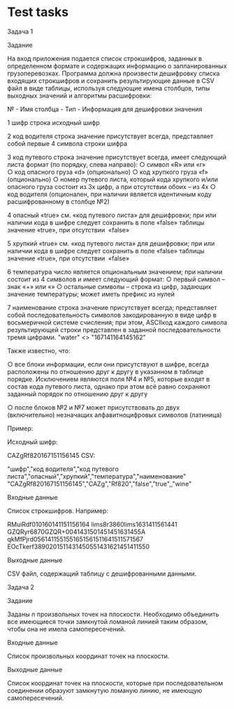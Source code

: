 # Test tasks

Задача 1

Задание

На вход приложения подается список строкшифров,
заданных в определенном формате
и содержащих информацию о запланированных грузоперевозках. Программа должна
произвести дешифровку списка входящих строкшифров
и сохранить результирующие
данные в CSV файл в виде таблицы, используя следующие имена столбцов, типы
выходных значений и алгоритмы расшифровки:

№	 - Имя столбца -	Тип -	Информация для дешифровки значения

1	шифр	строка	исходный шифр  

2	код водителя	строка	значение  присутствует  всегда,  представляет  собой
			первые 4 символа строки шифра

3	код   путевого	строка	значение  присутствует  всегда,  имеет  следующий
	листа		формат (по порядку, слева направо):
			○  символ «R» или «r»	
			○  код опасного груза «d» (опционально)
			○  код хрупкого груза «f» (опционально)
			○  номер путевого листа, который
			кода хрупкого и/или опасного груза состоит из
			3х цифр, а при отсутствии обоих – из 4х
			○  код   водителя   (опционален,  при  наличии
			является	идентичным	коду
			расшифрованному в столбце №2)

4	опасный	«true»	см.  «код  путевого  листа»  для  дешифровки;  при
		или	наличии  кода  в шифре следует сохранить в поле
		«false»	таблицы значение «true», при отсутствии ­ «false»

5	хрупкий	«true»	см.  «код  путевого  листа»  для  дешифровки;  при
		или	наличии  кода  в шифре следует сохранить в поле
		«false»	таблицы значение «true», при отсутствии ­ «false»

6	температура	число	является  опциональным  значением;  при  наличии
			состоит из 4 символов и имеет следующий формат:
			○  первый символ – знак «+» или «­»
      ○  остальные  символы  –  строка  из  цифр,
      задающих значение температуры; может иметь
префикс из нулей	

7	наименование	строка	значение  присутствует	всегда;  представляет  собой
			последовательность	символов
			закодированную в виде цифр в восьмеричной системе
			счисления;  при  этом,  ASCII­код  каждого  символа
			результирующей  строки  представлен  в  заданной
			последовательности   тремя   цифрами.
			"water" <­> "167141164145162"






Также известно, что:

○ все блоки информации, если они присутствуют в шифре, всегда расположены по
отношению друг к другу в указанном в таблице порядке. Исключением являются
поля №4 и №5, которые входят в состав кода путевого листа, однако при этом всё
равно сохраняют заданный порядок по отношению друг к другу

○ после блоков №2 и №7 может присутствовать до двух (включительно) незначащих
алфавитноцифровых символов (латиница)

Пример:

Исходный шифр:

CAZgRf820167151156145
CSV:

"шифр","код водителя","код путевого
листа","опасный","хрупкий","температура","наименование"
"CAZgRf820167151156145","CAZg","Rf820","false","true",,"wine"

Входные данные

Список строкшифров.
Например:

RMuiRdf010160141151156164
lims8r3860lims1631411561441
GZQRyr6870GZQR+0041431501451451631455A
qkMfPjrd0561411551551651561511641511571567
EOcTkerf3890201511431450551431621451411550

Выходные данные

CSV файл, содержащий таблицу с дешифрованными данными.

Задача 2

Задание

Заданы n произвольных точек на плоскости. Необходимо объединить все имеющиеся
точки замкнутой ломаной линией таким образом, чтобы она не имела самопересечений.

Входные данные

Список произвольных координат точек на плоскости.

Выходные данные

Список координат точек на плоскости, которые при последовательном соединении
образуют замкнутую ломаную линию, не имеющую самопересечений.


